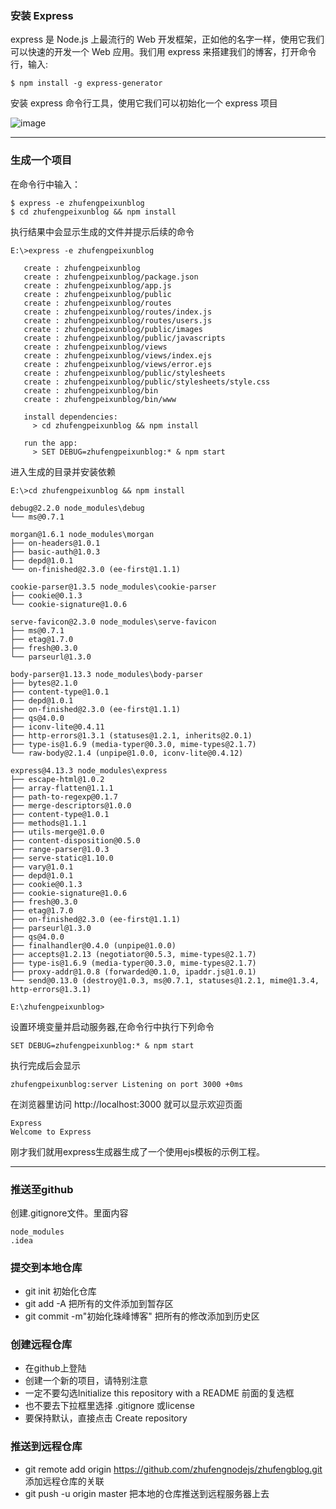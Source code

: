 ### 安装 Express
express 是 Node.js 上最流行的 Web 开发框架，正如他的名字一样，使用它我们可以快速的开发一个 Web 应用。我们用 express 来搭建我们的博客，打开命令行，输入:
```
$ npm install -g express-generator
```
安装 express 命令行工具，使用它我们可以初始化一个 express 项目

![image](C:\Users\sea\Desktop\node个人博客教程\express.png)

----

### 生成一个项目
在命令行中输入：
```
$ express -e zhufengpeixunblog
$ cd zhufengpeixunblog && npm install
```
执行结果中会显示生成的文件并提示后续的命令

```
E:\>express -e zhufengpeixunblog

   create : zhufengpeixunblog
   create : zhufengpeixunblog/package.json
   create : zhufengpeixunblog/app.js
   create : zhufengpeixunblog/public
   create : zhufengpeixunblog/routes
   create : zhufengpeixunblog/routes/index.js
   create : zhufengpeixunblog/routes/users.js
   create : zhufengpeixunblog/public/images
   create : zhufengpeixunblog/public/javascripts
   create : zhufengpeixunblog/views
   create : zhufengpeixunblog/views/index.ejs
   create : zhufengpeixunblog/views/error.ejs
   create : zhufengpeixunblog/public/stylesheets
   create : zhufengpeixunblog/public/stylesheets/style.css
   create : zhufengpeixunblog/bin
   create : zhufengpeixunblog/bin/www

   install dependencies:
     > cd zhufengpeixunblog && npm install

   run the app:
     > SET DEBUG=zhufengpeixunblog:* & npm start

```
进入生成的目录并安装依赖
```
E:\>cd zhufengpeixunblog && npm install

debug@2.2.0 node_modules\debug
└── ms@0.7.1

morgan@1.6.1 node_modules\morgan
├── on-headers@1.0.1
├── basic-auth@1.0.3
├── depd@1.0.1
└── on-finished@2.3.0 (ee-first@1.1.1)

cookie-parser@1.3.5 node_modules\cookie-parser
├── cookie@0.1.3
└── cookie-signature@1.0.6

serve-favicon@2.3.0 node_modules\serve-favicon
├── ms@0.7.1
├── etag@1.7.0
├── fresh@0.3.0
└── parseurl@1.3.0

body-parser@1.13.3 node_modules\body-parser
├── bytes@2.1.0
├── content-type@1.0.1
├── depd@1.0.1
├── on-finished@2.3.0 (ee-first@1.1.1)
├── qs@4.0.0
├── iconv-lite@0.4.11
├── http-errors@1.3.1 (statuses@1.2.1, inherits@2.0.1)
├── type-is@1.6.9 (media-typer@0.3.0, mime-types@2.1.7)
└── raw-body@2.1.4 (unpipe@1.0.0, iconv-lite@0.4.12)

express@4.13.3 node_modules\express
├── escape-html@1.0.2
├── array-flatten@1.1.1
├── path-to-regexp@0.1.7
├── merge-descriptors@1.0.0
├── content-type@1.0.1
├── methods@1.1.1
├── utils-merge@1.0.0
├── content-disposition@0.5.0
├── range-parser@1.0.3
├── serve-static@1.10.0
├── vary@1.0.1
├── depd@1.0.1
├── cookie@0.1.3
├── cookie-signature@1.0.6
├── fresh@0.3.0
├── etag@1.7.0
├── on-finished@2.3.0 (ee-first@1.1.1)
├── parseurl@1.3.0
├── qs@4.0.0
├── finalhandler@0.4.0 (unpipe@1.0.0)
├── accepts@1.2.13 (negotiator@0.5.3, mime-types@2.1.7)
├── type-is@1.6.9 (media-typer@0.3.0, mime-types@2.1.7)
├── proxy-addr@1.0.8 (forwarded@0.1.0, ipaddr.js@1.0.1)
└── send@0.13.0 (destroy@1.0.3, ms@0.7.1, statuses@1.2.1, mime@1.3.4, http-errors@1.3.1)

E:\zhufengpeixunblog>

```
设置环境变量并启动服务器,在命令行中执行下列命令
```
SET DEBUG=zhufengpeixunblog:* & npm start
```
执行完成后会显示
```
zhufengpeixunblog:server Listening on port 3000 +0ms
```
在浏览器里访问 http://localhost:3000 就可以显示欢迎页面
```
Express
Welcome to Express
```
刚才我们就用express生成器生成了一个使用ejs模板的示例工程。

---
### 推送至github
创建.gitignore文件。里面内容
```
node_modules
.idea
```
### 提交到本地仓库
- git init 初始化仓库
- git add -A 把所有的文件添加到暂存区
- git commit -m"初始化珠峰博客" 把所有的修改添加到历史区

### 创建远程仓库
- 在github上登陆
- 创建一个新的项目，请特别注意
- 一定不要勾选Initialize this repository with a README 前面的复选框
- 也不要去下拉框里选择 .gitignore 或license
- 要保持默认，直接点击 Create repository

### 推送到远程仓库
- git remote add origin https://github.com/zhufengnodejs/zhufengblog.git 添加远程仓库的关联
- git push -u origin master 把本地的仓库推送到远程服务器上去












